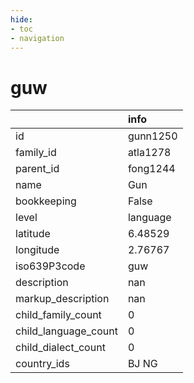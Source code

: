 ```yaml
---
hide:
- toc
- navigation
---
```

# guw
|                      | info     |
|:---------------------|:---------|
| id                   | gunn1250 |
| family_id            | atla1278 |
| parent_id            | fong1244 |
| name                 | Gun      |
| bookkeeping          | False    |
| level                | language |
| latitude             | 6.48529  |
| longitude            | 2.76767  |
| iso639P3code         | guw      |
| description          | nan      |
| markup_description   | nan      |
| child_family_count   | 0        |
| child_language_count | 0        |
| child_dialect_count  | 0        |
| country_ids          | BJ NG    |
